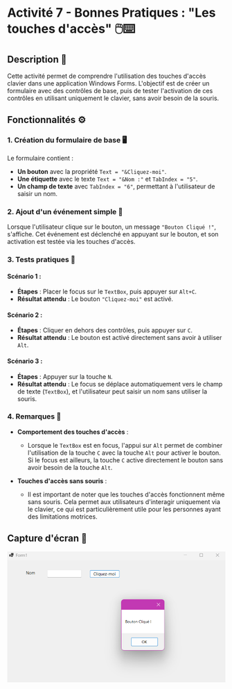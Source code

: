 # Activité 7 - Bonnes Pratiques : "Les touches d'accès" 🖱️⌨️

## Description 📜

Cette activité permet de comprendre l'utilisation des touches d'accès clavier dans une application Windows Forms. L'objectif est de créer un formulaire avec des contrôles de base, puis de tester l'activation de ces contrôles en utilisant uniquement le clavier, sans avoir besoin de la souris.

## Fonctionnalités ⚙️

### 1. Création du formulaire de base 🖥️

Le formulaire contient :
- **Un bouton** avec la propriété `Text = "&Cliquez-moi"`.
- **Une étiquette** avec le texte `Text = "&Nom :"` et `TabIndex = "5"`.
- **Un champ de texte** avec `TabIndex = "6"`, permettant à l'utilisateur de saisir un nom.

### 2. Ajout d'un événement simple 🔧

Lorsque l'utilisateur clique sur le bouton, un message `"Bouton Cliqué !"`, s'affiche. Cet événement est déclenché en appuyant sur le bouton, et son activation est testée via les touches d'accès.

### 3. Tests pratiques 🧪

#### Scénario 1 :
- **Étapes** : Placer le focus sur le `TextBox`, puis appuyer sur `Alt+C`.
- **Résultat attendu** : Le bouton `"Cliquez-moi"` est activé.
  
#### Scénario 2 :
- **Étapes** : Cliquer en dehors des contrôles, puis appuyer sur `C`.
- **Résultat attendu** : Le bouton est activé directement sans avoir à utiliser `Alt`.

#### Scénario 3 :
- **Étapes** : Appuyer sur la touche `N`.
- **Résultat attendu** : Le focus se déplace automatiquement vers le champ de texte (`TextBox`), et l'utilisateur peut saisir un nom sans utiliser la souris.

### 4. Remarques 📝

- **Comportement des touches d'accès** :
    - Lorsque le `TextBox` est en focus, l'appui sur `Alt` permet de combiner l'utilisation de la touche `C` avec la touche `Alt` pour activer le bouton. Si le focus est ailleurs, la touche `C` active directement le bouton sans avoir besoin de la touche `Alt`.

- **Touches d'accès sans souris** :
    - Il est important de noter que les touches d'accès fonctionnent même sans souris. Cela permet aux utilisateurs d'interagir uniquement via le clavier, ce qui est particulièrement utile pour les personnes ayant des limitations motrices.

## Capture d'écran 📸

![Capture d'écran de l'application](assests/act7.png)
